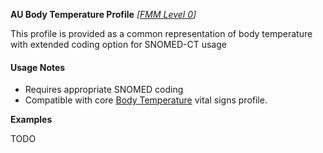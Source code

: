 **AU Body Temperature Profile** *[[FMM Level 0](guidance.html)]*

This profile is provided as a common representation of body temperature with extended coding option for SNOMED-CT usage

#### Usage Notes
* Requires appropriate SNOMED coding
* Compatible with core [Body Temperature](http://hl7.org/fhir/StructureDefinition/bodytemp) vital signs profile.

**Examples**

TODO